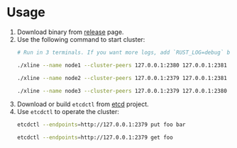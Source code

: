 # Usage

1. Download binary from [release]() page.
2. Use the following command to start cluster:
    ```bash
    # Run in 3 terminals. If you want more logs, add `RUST_LOG=debug` before the command.

    ./xline --name node1 --cluster-peers 127.0.0.1:2380 127.0.0.1:2381 --self-ip-port 127.0.0.1:2379 --leader-ip-port 127.0.0.1:2379 

    ./xline --name node2 --cluster-peers 127.0.0.1:2379 127.0.0.1:2381 --self-ip-port 127.0.0.1:2380 --leader-ip-port 127.0.0.1:2379 

    ./xline --name node3 --cluster-peers 127.0.0.1:2379 127.0.0.1:2380 --self-ip-port 127.0.0.1:2381 --leader-ip-port 127.0.0.1:2379 
    ```
3. Download or build `etcdctl` from [etcd](https://github.com/etcd-io/etcd) project.
4. Use `etcdctl` to operate the cluster:
    ```bash
    etcdctl --endpoints=http://127.0.0.1:2379 put foo bar

    etcdctl --endpoints=http://127.0.0.1:2379 get foo
    ```